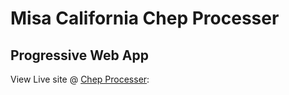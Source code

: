 # Misa California Chep Processer

## Progressive Web App

View Live site @ [Chep Processer](https://vercel.com?utm_source=github&utm_medium=readme&utm_campaign=next-example):
